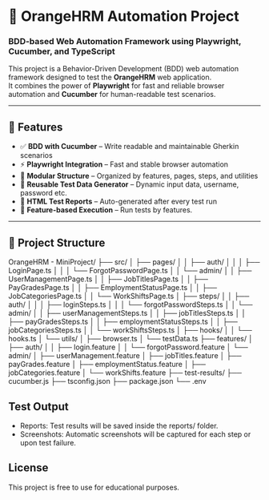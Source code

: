 # 🧪 OrangeHRM Automation Project

### BDD-based Web Automation Framework using **Playwright**, **Cucumber**, and **TypeScript**

This project is a Behavior-Driven Development (BDD) web automation framework designed to test the **OrangeHRM** web application.  
It combines the power of **Playwright** for fast and reliable browser automation and **Cucumber** for human-readable test scenarios.

---

## 🚀 Features

- ✅ **BDD with Cucumber** – Write readable and maintainable Gherkin scenarios  
- ⚡ **Playwright Integration** – Fast and stable browser automation  
- 🧩 **Modular Structure** – Organized by features, pages, steps, and utilities  
- 🧠 **Reusable Test Data Generator** – Dynamic input data, username, password etc.
- 🧾 **HTML Test Reports** – Auto-generated after every test run  
- 🔖 **Feature-based Execution** – Run tests by features.

---

## 📁 Project Structure

OrangeHRM - MiniProject/
├── src/
│   ├── pages/
│   │   ├── auth/
│   │   │   ├── LoginPage.ts
│   │   │   └── ForgotPasswordPage.ts
│   │   └── admin/
│   │       ├── UserManagementPage.ts
│   │       ├── JobTitlesPage.ts
│   │       ├── PayGradesPage.ts
│   │       ├── EmploymentStatusPage.ts
│   │       ├── JobCategoriesPage.ts
│   │       └── WorkShiftsPage.ts
│   ├── steps/
│   │   ├── auth/
│   │   │   ├── loginSteps.ts
│   │   │   └── forgotPasswordSteps.ts
│   │   └── admin/
│   │       ├── userManagementSteps.ts
│   │       ├── jobTitlesSteps.ts
│   │       ├── payGradesSteps.ts
│   │       ├── employmentStatusSteps.ts
│   │       ├── jobCategoriesSteps.ts
│   │       └── workShiftsSteps.ts
│   ├── hooks/
│   │   └── hooks.ts
│   └── utils/
│       ├── browser.ts
│       └── testData.ts
├── features/
│   ├── auth/
│   │   ├── login.feature
│   │   └── forgotPassword.feature
│   └── admin/
│       ├── userManagement.feature
│       ├── jobTitles.feature
│       ├── payGrades.feature
│       ├── employmentStatus.feature
│       ├── jobCategories.feature
│       └── workShifts.feature
├── test-results/
├── cucumber.js
├── tsconfig.json
├── package.json
└── .env

## Test Output

- Reports: Test results will be saved inside the reports/ folder.
- Screenshots: Automatic screenshots will be captured for each step or upon test failure.


## License

This project is free to use for educational purposes.